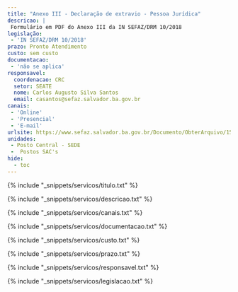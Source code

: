 ```yaml
---
title: "Anexo III - Declaração de extravio - Pessoa Jurídica"
descricao: |
 Formulário em PDF do Anexo III da IN SEFAZ/DRM 10/2018
legislação: 
 - 'IN SEFAZ/DRM 10/2018'
prazo: Pronto Atendimento
custo: sem custo
documentacao: 
 - 'não se aplica'
responsavel:
  coordenacao: CRC
  setor: SEATE
  nome: Carlos Augusto Silva Santos
  email: casantos@sefaz.salvador.ba.gov.br
canais: 
 - 'Online'
 - 'Presencial'
 - 'E-mail'
urlsite: https://www.sefaz.salvador.ba.gov.br/Documento/ObterArquivo/1586
unidades: 
 - Posto Central - SEDE
 -  Postos SAC's
hide:
  - toc
---
```


{% include "_snippets/servicos/titulo.txt" %}

{% include "_snippets/servicos/descricao.txt" %}

{% include "_snippets/servicos/canais.txt" %}

{% include "_snippets/servicos/documentacao.txt" %}

{% include "_snippets/servicos/custo.txt" %}

{% include "_snippets/servicos/prazo.txt" %}

{% include "_snippets/servicos/responsavel.txt" %}

{% include "_snippets/servicos/legislacao.txt" %}

